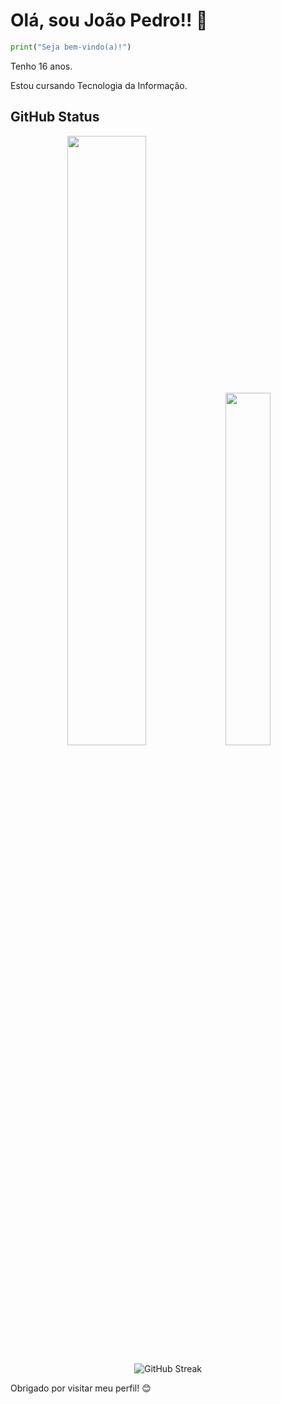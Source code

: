 # Olá, sou João Pedro!! 👋

```python
print("Seja bem-vindo(a)!")
````
<p>Tenho 16 anos.</p>
<p>Estou cursando Tecnologia da Informação.</p>
<h2>GitHub Status</h2>
<p align="center" flex-direction="column">
  <img width="50%" src="https://github-readme-stats.vercel.app/api?username=jpbrglp&show_icons=true&theme=github_dark" />
  <img width="38%" src="https://github-readme-stats.vercel.app/api/top-langs/?username=joaop&layout=compact&theme=github_dark" />
</p> 
<p align="center">
  <img src="https://streak-stats.demolab.com?user=jpbrglp&theme=tokyonight&hide_border=false&date_format=M%20j%5B%2C%20Y%5D" alt="GitHub Streak" />
</p>
Obrigado por visitar meu perfil! 😊






